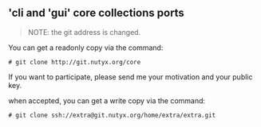 ## 'cli and 'gui' core collections ports

> NOTE: the git address is changed.

You can get a readonly copy via the command:

    # git clone http://git.nutyx.org/core

If you want to participate, please send me your motivation and your public key.

when accepted, you can get a write copy via the command:

    # git clone ssh://extra@git.nutyx.org/home/extra/extra.git 
